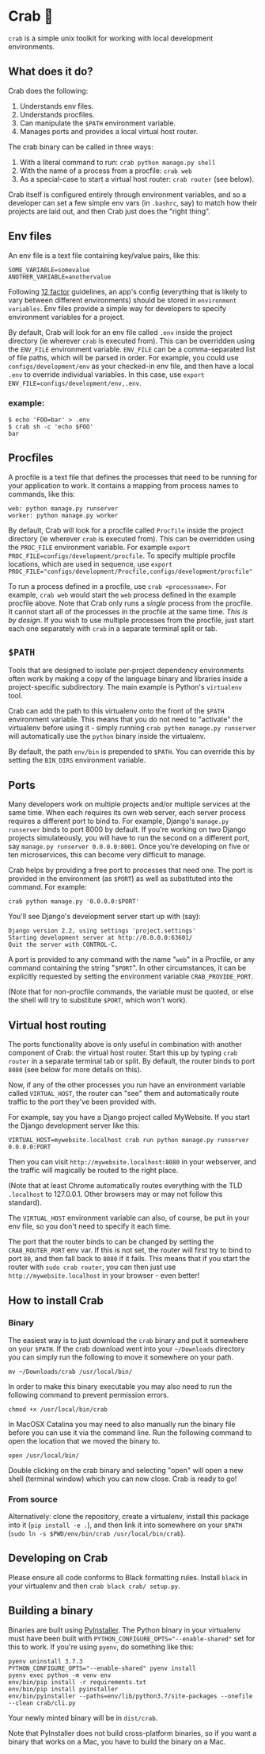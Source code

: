 # Crab 🦀

`crab` is a simple unix toolkit for working with local development environments.

## What does it do?

Crab does the following:

1. Understands env files.
2. Understands procfiles.
3. Can manipulate the `$PATH` environment variable.
4. Manages ports and provides a local virtual host router.

The crab binary can be called in three ways:

1. With a literal command to run: `crab python manage.py shell`
2. With the name of a process from a procfile: `crab web`
3. As a special-case to start a virtual host router: `crab router` (see below).

Crab itself is configured entirely through environment variables, and so a developer can set a few simple env vars (in `.bashrc`, say) to match how their projects are laid out, and then Crab just does the "right thing".

## Env files

An env file is a text file containing key/value pairs, like this:

```
SOME_VARIABLE=somevalue
ANOTHER_VARIABLE=anothervalue
```

Following [12 factor](https://12factor.net/) guidelines, an app's config (everything that is likely to vary between different environments) should be stored in `environment variables`. Env files provide a simple way for developers to specify environment variables for a project.

By default, Crab will look for an env file called `.env` inside the project directory (ie wherever `crab` is executed from). This can be overridden using the `ENV_FILE` environment variable. `ENV_FILE` can be a comma-separated list of file paths, which will be parsed in order. For example, you could use `configs/development/env` as your checked-in env file, and then have a local `.env` to override individual variables. In this case, use `export ENV_FILE=configs/development/env,.env`.

### example:

```
$ echo 'FOO=bar' > .env
$ crab sh -c 'echo $FOO'
bar
```

## Procfiles

A procfile is a text file that defines the processes that need to be running for your application to work. It contains a mapping from process names to commands, like this:

```
web: python manage.py runserver
worker: python manage.py worker
```

By default, Crab will look for a procfile called `Procfile` inside the project directory (ie wherever `crab` is executed from). This can be overridden using the `PROC_FILE` environment variable. For example `export PROC_FILE=configs/development/procfile`. To specify multiple procfile locations, which are used in sequence, use `export PROC_FILE="configs/development/Procfile,configs/development/procfile"`

To run a process defined in a procfile, use `crab <processname>`. For example, `crab web` would start the `web` process defined in the example procfile above. Note that Crab only runs a *single* process from the procfile. It cannot start all of the processes in the procfile at the same time. *This is by design*. If you wish to use multiple processes from the procfile, just start each one separately with `crab` in a separate terminal split or tab.

## `$PATH`

Tools that are designed to isolate per-project dependency environments often work by making a copy of the language binary and libraries inside a project-specific subdirectory. The main example is Python's `virtualenv` tool.

Crab can add the path to this virtualenv onto the front of the `$PATH` environment variable. This means that you do not need to "activate" the virtualenv before using it - simply running `crab python manage.py runserver` will automatically use the `python` binary inside the virtualenv.

By default, the path `env/bin` is prepended to `$PATH`. You can override this by setting the `BIN_DIRS` environment variable.

## Ports

Many developers work on multiple projects and/or multiple services at the same time. When each requires its own web server, each server process requires a different port to bind to. For example, Django's `manage.py runserver` binds to port 8000 by default. If you're working on two Django projects simulateously, you will have to run the second on a different port, say `manage.py runserver 0.0.0.0:8001`. Once you're developing on five or ten microservices, this can become very difficult to manage.

Crab helps by providing a free port to processes that need one. The port is provided in the environment (as `$PORT`) as well as substituted into the command. For example:

```
crab python manage.py '0.0.0.0:$PORT'
```

You'll see Django's development server start up with (say):

```
Django version 2.2, using settings 'project.settings'
Starting development server at http://0.0.0.0:63601/
Quit the server with CONTROL-C.
```

A port is provided to any command with the name "`web`" in a Procfile, or any command containing the string "`$PORT`". In other circumstances, it can be explicitly requested by setting the environment variable `CRAB_PROVIDE_PORT`.

(Note that for non-procfile commands, the variable must be quoted, or else the shell will try to substitute `$PORT`, which won't work).


## Virtual host routing

The ports functionality above is only useful in combination with another component of Crab: the virtual host router. Start this up by typing `crab router` in a separate terminal tab or split. By default, the router binds to port `8080` (see below for more details on this).

Now, if any of the other processes you run have an environment variable called `VIRTUAL_HOST`, the router can "see" them and automatically route traffic to the port they've been provided with.

For example, say you have a Django project called MyWebsite. If you start the Django development server like this:

```
VIRTUAL_HOST=mywebsite.localhost crab run python manage.py runserver 0.0.0.0:PORT
```

Then you can visit `http://mywebsite.localhost:8080` in your webserver, and the traffic will magically be routed to the right place.

(Note that at least Chrome automatically routes everything with the TLD `.localhost` to 127.0.0.1. Other browsers may or may not follow this standard).

The `VIRTUAL_HOST` environment variable can also, of course, be put in your env file, so you don't need to specify it each time.

The port that the router binds to can be changed by setting the `CRAB_ROUTER_PORT` env var. If this is not set, the router will first try to bind to port `80`, and then fall back to `8080` if it fails. This means that if you start the router with `sudo crab router`, you can then just use `http://mywebsite.localhost` in your browser - even better!

## How to install Crab

### Binary

The easiest way is to just download the `crab` binary and put it somewhere on your `$PATH`. If the crab download went into your `~/Downloads` directory you can simply run the following to move it somewhere on your path.

```shell
mv ~/Downloads/crab /usr/local/bin/
```

In order to make this binary executable you may also need to run the following command to prevent permission errors.

```shell
chmod +x /usr/local/bin/crab
```

In MacOSX Catalina you may need to also manually run the binary file before you can use it via the command line. Run the following command to open the location that we moved the binary to.

```
open /usr/local/bin/
```

Double clicking on the crab binary and selecting "open" will open a new shell (terminal window) which you can now close. Crab is ready to go!

### From source

Alternatively: clone the repository, create a virtualenv, install this package into it (`pip install -e .`), and then link it into somewhere on your `$PATH` (`sudo ln -s $PWD/env/bin/crab /usr/local/bin/crab`).

## Developing on Crab

Please ensure all code conforms to Black formatting rules. Install `black` in your virtualenv and then `crab black crab/ setup.py`.

## Building a binary

Binaries are built using [PyInstaller](https://www.pyinstaller.org/). The Python binary in your virtualenv must have been built with `PYTHON_CONFIGURE_OPTS="--enable-shared"` set for this to work. If you're using `pyenv`, do something like this:

```
pyenv uninstall 3.7.3
PYTHON_CONFIGURE_OPTS="--enable-shared" pyenv install
pyenv exec python -m venv env
env/bin/pip install -r requirements.txt
env/bin/pip install pyinstaller
env/bin/pyinstaller --paths=env/lib/python3.7/site-packages --onefile --clean crab/cli.py
```

Your newly minted binary will be in `dist/crab`.

Note that PyInstaller does not build cross-platform binaries, so if you want a binary that works on a Mac, you have to build the binary on a Mac.
